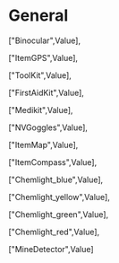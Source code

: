 # General

["Binocular",Value],

["ItemGPS",Value],

["ToolKit",Value],

["FirstAidKit",Value],

["Medikit",Value],

["NVGoggles",Value],

["ItemMap",Value],

["ItemCompass",Value],

["Chemlight_blue",Value],

["Chemlight_yellow",Value],

["Chemlight_green",Value],

["Chemlight_red",Value],

["MineDetector",Value]
